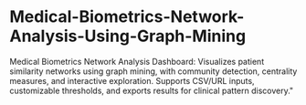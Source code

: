 # Medical-Biometrics-Network-Analysis-Using-Graph-Mining
Medical Biometrics Network Analysis Dashboard: Visualizes patient similarity networks using graph mining, with community detection, centrality measures, and interactive exploration. Supports CSV/URL inputs, customizable thresholds, and exports results for clinical pattern discovery." 
